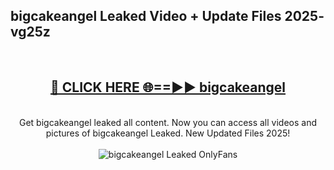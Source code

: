 <h2>bigcakeangel Leaked Video + Update Files 2025- vg25z</h2>
<br>
<div align="center">
<h2><a href="https://libra.edu.pl?bigcakeangel" rel="nofollow">🔴 CLICK HERE 🌐==►► bigcakeangel</a></h2>
<br>
Get bigcakeangel leaked all content. Now you can access all videos and pictures of bigcakeangel Leaked. New Updated Files 2025!
<br>
<br>
<a href="https://libra.edu.pl?bigcakeangel" rel="nofollow" data-target="animated-image.originalLink"><img src="https://i.ibb.co.com/WyWwxjT/player-gif2.gif" alt="bigcakeangel Leaked OnlyFans" style="max-width: 100%; display: inline-block;" data-target="animated-image.originalImage"></a>
</div>
<br>